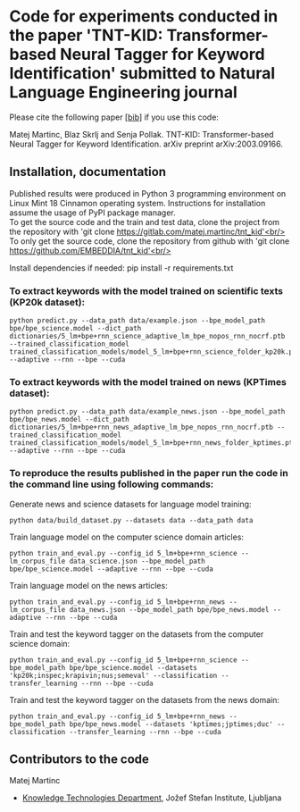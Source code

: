 # Code for experiments conducted in the paper 'TNT-KID: Transformer-based Neural Tagger for Keyword Identification' submitted to Natural Language Engineering journal #

Please cite the following paper [[bib](https://gitlab.com/matej.martinc/tnt_kid/-/blob/master/bibtex.js)] if you use this code:

Matej Martinc, Blaz Skrlj and Senja Pollak. TNT-KID: Transformer-based Neural Tagger for Keyword Identification. arXiv preprint arXiv:2003.09166.


## Installation, documentation ##

Published results were produced in Python 3 programming environment on Linux Mint 18 Cinnamon operating system. Instructions for installation assume the usage of PyPI package manager.<br/>
To get the source code and the train and test data, clone the project from the repository with 'git clone https://gitlab.com/matej.martinc/tnt_kid'<br/>
To only get the source code, clone the repository from github with 'git clone https://github.com/EMBEDDIA/tnt_kid'<br/>

Install dependencies if needed: pip install -r requirements.txt

### To extract keywords with the model trained on scientific texts (KP20k dataset): ###

```
python predict.py --data_path data/example.json --bpe_model_path bpe/bpe_science.model --dict_path dictionaries/5_lm+bpe+rnn_science_adaptive_lm_bpe_nopos_rnn_nocrf.ptb --trained_classification_model trained_classification_models/model_5_lm+bpe+rnn_science_folder_kp20k.pt --adaptive --rnn --bpe --cuda
```

### To extract keywords with the model trained on news (KPTimes dataset): ###

```
python predict.py --data_path data/example_news.json --bpe_model_path bpe/bpe_news.model --dict_path dictionaries/5_lm+bpe+rnn_news_adaptive_lm_bpe_nopos_rnn_nocrf.ptb --trained_classification_model trained_classification_models/model_5_lm+bpe+rnn_news_folder_kptimes.pt --adaptive --rnn --bpe --cuda
```

### To reproduce the results published in the paper run the code in the command line using following commands: ###

Generate news and science datasets for language model training:<br/>
```
python data/build_dataset.py --datasets data --data_path data
```

Train language model on the computer science domain articles:<br/>
```
python train_and_eval.py --config_id 5_lm+bpe+rnn_science --lm_corpus_file data_science.json --bpe_model_path bpe/bpe_science.model --adaptive --rnn --bpe --cuda
```

Train language model on the news articles:<br/>
```
python train_and_eval.py --config_id 5_lm+bpe+rnn_news --lm_corpus_file data_news.json --bpe_model_path bpe/bpe_news.model --adaptive --rnn --bpe --cuda
```

Train and test the keyword tagger on the datasets from the computer science domain:<br/>
```
python train_and_eval.py --config_id 5_lm+bpe+rnn_science --bpe_model_path bpe/bpe_science.model --datasets 'kp20k;inspec;krapivin;nus;semeval' --classification --transfer_learning --rnn --bpe --cuda
```

Train and test the keyword tagger on the datasets from the news domain:<br/>
```
python train_and_eval.py --config_id 5_lm+bpe+rnn_news --bpe_model_path bpe/bpe_news.model --datasets 'kptimes;jptimes;duc' --classification --transfer_learning --rnn --bpe --cuda
```

## Contributors to the code ##

Matej Martinc<br/>

* [Knowledge Technologies Department](http://kt.ijs.si), Jožef Stefan Institute, Ljubljana
